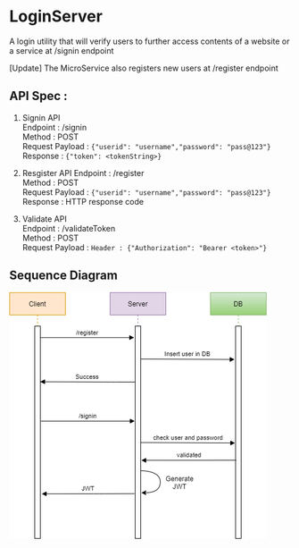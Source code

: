 # LoginServer
A login utility that will verify users to further access contents of a website or a service at /signin endpoint

[Update]
The MicroService also registers new users at /register endpoint

## API Spec :  
1.  Signin API  
    Endpoint : /signin  
    Method : POST  
    Request Payload : `{"userid": "username","password": "pass@123"}`  
    Response : `{"token": <tokenString>}`

2.  Resgister API
    Endpoint : /register  
    Method : POST  
    Request Payload : `{"userid": "username","password": "pass@123"}`  
    Response : HTTP response code
    
3.  Validate API  
    Endpoint : /validateToken  
    Method : POST  
    Request Payload : `Header : {"Authorization": "Bearer <token>"}`  

## Sequence Diagram  
![Sequence Diagram](JWT_Sequence.png)
